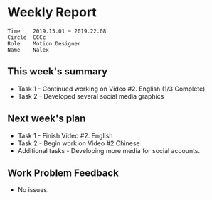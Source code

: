 # Weekly Report 
```
Time	2019.15.01 ~ 2019.22.08
Circle	CCCc
Role	Motion Designer
Name	Nalex
```
## This week's summary
- Task 1 - Continued working on Video #2. English (1/3 Complete)
- Task 2 - Developed several social media graphics

## Next week's plan

- Task 1 - Finish Video #2. English
- Task 2 - Begin work on Video #2 Chinese
- Additional tasks - Developing more media for social accounts.

## Work Problem Feedback
- No issues.

